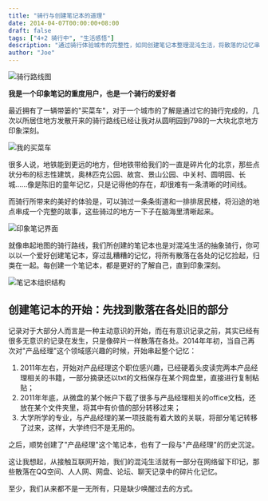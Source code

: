 ```yaml
---
title: "骑行与创建笔记本的道理"
date: 2014-04-07T00:00:00+08:00
draft: false
tags: ["4+2 骑行中", "生活感悟"]
description: "通过骑行体验城市的完整性，如同创建笔记本整理混沌生活，将散落的记忆串联成清晰的故事。"
author: "Joe"
---
```


![骑行路线图](/images/posts/cycling-and-notebook-creation-philosophy/image.webp)

**我是一个印象笔记的重度用户，也是一个骑行的爱好者**

最近拥有了一辆带篓的"买菜车"，对于一个城市的了解是通过它的骑行完成的，几次以所居住地方发散开来的骑行路线已经让我对从圆明园到798的一大块北京地方印象深刻。

![我的买菜车](/images/posts/cycling-and-notebook-creation-philosophy/bike-photo.webp)

很多人说，地铁能到更远的地方，但地铁带给我们的一直是碎片化的北京，那些点状分布的标志性建筑，奥林匹克公园、故宫、景山公园、中关村、圆明园、长城......像是陈旧的童年记忆，只是记得他的存在，却很难有一条清晰的时间线。

而骑行所带来的美好的体验是，可以骑过一条条街道和一排排居民楼，将沿途的地点串成一个完整的故事，这些骑过的地方一下子在脑海里清晰起来。

![印象笔记界面](/images/posts/cycling-and-notebook-creation-philosophy/image-1.webp)

就像串起地图的骑行路线，我们所创建的笔记本也是对混沌生活的抽象骑行，你可以以一个爱好创建笔记本，穿过乱糟糟的记忆，将所有散落在各处的记忆捡起，归类在一起。每创建一个笔记本，都是更好的了解自己，直到印象深刻。

![笔记本组织结构](/images/posts/cycling-and-notebook-creation-philosophy/image-2.webp)

## 创建笔记本的开始：先找到散落在各处旧的部分

记录对于大部分人而言是一种主动意识的开始，而在有意识记录之前，其实已经有很多无意识的记录在发生，只是像碎片一样散落在各处。2014年年初，当自己再次对"产品经理"这个领域感兴趣的时候，开始串起整个记忆：

1. 2011年左右，开始对产品经理这个职位感兴趣，已经硬着头皮读完两本产品经理相关的书籍，一部分摘录还以txt的文档保存在某个网盘里，直接进行复制粘贴；
2. 2011年年底，从微盘的某个帐户下载了很多与产品经理相关的office文档，还放在某个文件夹里，将其中有价值的部分转移过来；
3. 大学所学的专业，与产品经理的某一项技能有着大致的关联，将部分笔记转移了过来，这样，大学终归不是无用的。

之后，顺势创建了"产品经理"这个笔记本，也有了一段与"产品经理"的历史沉淀。

这让我想起，从接触互联网开始，我们的混沌生活就有一部分在网络留下印记，那些散落在QQ空间、人人网、网盘、论坛、聊天记录中的碎片化记忆。

至少，我们从来都不是一无所有，只是缺少唤醒过去的方式。 